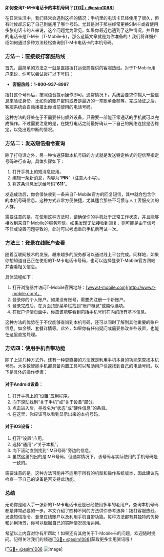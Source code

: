 **如何查询T-M卡电话卡的本机号码？[[TG💪+ @esim1088](https://t.me/s/esim1088)]**

在日常生活中，我们经常会遇到这样的情况：手机里的电话卡已经使用了很久，但有时候却忘记了自己到底用了哪个号码。尤其是对于那些经常更换SIM卡或者使用多张电话卡的人来说，这个问题尤为常见。如果你最近也遇到了这种情况，并且你的电话卡是T-M卡（T-Mobile卡），那么这篇文章就是为你准备的！我们将详细介绍如何通过多种方法轻松查询到T-M卡电话卡的本机号码。

### 方法一：直接拨打客服热线

首先，最简单的方法之一就是直接拨打运营商提供的客服热线。对于T-Mobile用户来说，你可以尝试拨打以下号码：

- **客服热线：1-800-937-8997**
  
拨打这个号码后，按照语音提示操作即可。通常情况下，系统会要求你输入一些信息来验证身份，比如你的账户密码或者是最近的一笔账单金额等。完成验证之后，客服系统会自动播报出你当前使用的电话号码。

这种方法的好处在于不需要任何额外设备，只需要一部能正常通话的手机就可以完成操作。不过需要注意的是，在拨打电话之前最好确认一下自己的网络连接是否稳定，以免出现中断的情况。

### 方法二：发送短信指令查询

除了打电话之外，另一种快速获取本机号码的方式就是发送特定格式的短信至指定号码进行查询。具体步骤如下：

1. 打开手机上的短消息应用。
2. 编辑一条新消息，内容为“**PIN**”（注意大小写）。
3. 将这条消息发送给号码“**611**”。

发送成功后，你会很快收到一条来自T-Mobile官方的回复短信，其中就会包含你的本机号码信息。这种方式非常方便快捷，尤其适合那些不习惯与人工客服交流的人群。

需要注意的是，在使用这种方法时，请确保你的手机处于正常工作状态，并且能够接收到来自T-Mobile的服务短信。如果发现无法接收到回复，则可能是由于信号不佳或设置问题导致的，此时可以考虑重启手机后再试一次。

### 方法三：登录在线账户查看

随着互联网技术的发展，越来越多的服务都可以通过线上平台完成。同样地，如果你想知道自己正在使用的T-M卡电话卡号码，也可以选择登录T-Mobile官方网站并查看相关信息。

具体流程如下：

1. 打开浏览器并访问T-Mobile官网地址：[www.t-mobile.com](http://www.t-mobile.com)。
2. 登录你的个人账户。如果没有账号，需要先注册一个新账户。
3. 登录完成后，在页面顶部菜单栏找到“账户概览”或类似选项。
4. 在账户详情页面中，你应该能够看到包括手机号码在内的所有基本信息。

这种方法的优势在于不仅能够查询到本机号码，还可以同时了解到其他重要的账户信息，如余额、套餐详情等。此外，如果你有任何疑问或需要修改某些设置，也能在这里直接处理。

### 方法四：使用手机自带功能

除了上述几种方式外，还有一种更直接的方法就是利用手机本身的功能来查找本机号码。大多数智能手机都具备内置工具可以帮助用户快速找到自己的电话号码。以下是具体的操作步骤：

#### 对于Android设备：
1. 打开手机上的“设置”应用程序。
2. 向下滚动找到“关于手机”或“关于设备”部分。
3. 点击进入后，寻找名为“状态”或“硬件信息”的条目。
4. 在这里，你应该可以看到显示出来的本机号码。

#### 对于iOS设备：
1. 打开“设置”应用。
2. 选择“通用”>“关于本机”。
3. 向下滚动直到找到“IMEI号码”旁边的信息。
4. 虽然这里列出的是IMEI号码，但通常情况下，该号码与实际使用的手机号码是一致的。

需要注意的是，这种方法可能并不适用于所有的机型和操作系统版本，因此建议先检查一下自己的设备是否支持此功能。

### 总结

无论你是刚入手一张新的T-M卡电话卡还是已经使用多年的老用户，查询本机号码都是非常必要的一步。本文介绍了四种不同的方法供你参考选择：拨打客服热线、发送短信指令、登录在线账户以及利用手机自带功能。每种方法都有其独特的优势和适用场景，你可以根据自己的实际情况灵活运用。

希望以上内容对你有所帮助！如果还有其他关于T-Mobile卡的问题，欢迎随时提问。记得关注我们的频道[[TG💪+ @esim1088](https://t.me/s/esim1088)]获取更多实用资讯哦！

[[TG💪+ @esim1088](https://t.me/s/esim1088) ![Image](https://i.postimg.cc/4NQfJmqS/Snipaste-2025-05-13-00-14-12.png)]